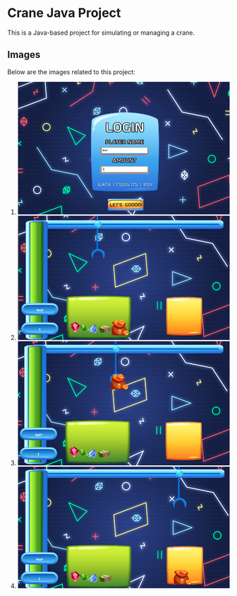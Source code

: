 # Crane Java Project

This is a Java-based project for simulating or managing a crane.

## Images

Below are the images related to this project:

1. ![Image 1](1.png)
2. ![Image 2](2.png)
3. ![Image 3](3.png)
4. ![Image 4](4.png)

